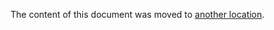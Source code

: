 The content of this document was moved to [another location](https://docs.gitlab.com/ee/development/contributing/).

<!-- This redirect file can be deleted after <2023-10-01>. -->
